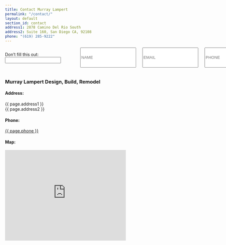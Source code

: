 ```yaml
---
title: Contact Murray Lampert
permalink: "/contact/"
layout: default
section_id: contact
address1: 2878 Camino Del Rio South
address2: Suite 160, San Diego CA, 92108
phone: "(619) 285-9222"
---
```


  <div class='medium-8 columns'>
    <div class='form'>
      <div class='row'>
        <!-- Removed id='contact_form' and method='POST' from original <form> -->
        <form name='Website Lead: Contact Form' netlify-honeypot='surname' action='/thank-you/' netlify>
          <div class='medium-12 columns'>
            <!-- Netlify honeypot field -->
            <p class='hidden'><label>Don’t fill this out: <input name="bot-field"></label></p>
            <!-- Standard form fields -->
            <input name='name' placeholder='NAME' type='text' required>
            <input name='email' placeholder='EMAIL' type='email' required>
            <input name='phone' placeholder='PHONE' type='tel' required>
            <input name='address' placeholder='YOUR ADDRESS' type='text' required>
            <input name='zipcode' placeholder='YOUR ZIP CODE' type='text' required>
            <select name='area-of-interest' placeholder='AREA OF INTEREST' required>
              <option value="" disabled selected>AREA OF INTEREST</option>
              <option value="Total Renovation">Total Renovation</option>
              <option value="Room Addition">Room Addition</option>
              <option value="Second Story">Second Story</option>
              <option value="Kitchen Remodel">Kitchen Remodel</option>
              <option value="Bathroom Remodel">Bathroom Remodel</option>
              <option value="Other">Other</option>
            </select>
            <select name='expected-time-frame' placeholder='EXPECTED TIME FRAME' required>
              <option value="" disabled selected>EXPECTED TIME FRAME</option>
              <option value="ASAP">ASAP</option>
              <option value="3 months">3 Months</option>
              <option value="6 months">6 Months</option>
              <option value="1 year">1 Year</option>
              <option value="More than a year">More than a year</option>
            </select>
            <select name='project-budget' placeholder='WHAT IS YOUR BUDGET?' required>
              <option value="" disabled selected>WHAT IS YOUR BUDGET?</option>
              <option value="$30k - $50k">$30,000 - $50,000</option>
              <option value="$50k - $100k">$50,000 - $100,000</option>
              <option value="$100k - $200k">$100,000 - $200,000</option>
              <option value="$200k - $300k">$200,000 - $300,000</option>
              <option value="$300k - $500k">$300,000 - $500,000</option>
              <option value="$500k+">$500,000+</option>
            </select>
            <select name='referral-source' placeholder='HOW DID YOU FIND US?'>
              <option value="" disabled selected>HOW DID YOU FIND US?</option>
              <option value="Online Search">Online Search (Google, Bing, Yahoo, etc.)</option>
              <option value="Online Referral">Online Referral (Yelp, Houzz, BBB, etc.)</option>
              <option value="Social Media">Social Media (Facebook, Instagram, Pinterest, etc.)</option>
              <option value="Personal Referral">Personal Referral</option>
              <option value="Radio">Radio</option>
              <option value="Television">Television</option>
              <option value="Job Site Sign">Job Site Sign</option>
              <option value="Print Ad">Print Advertisement</option>
              <option value="Other">Other</option>
            </select>
            <textarea name='message' placeholder='HOW CAN WE HELP?' required></textarea>
            <!-- Google reCAPTCHA -->
            <div class="g-recaptcha" data-sitekey="6LcV1zMUAAAAABNOPFBW9xoMtg7ysbzrtcoNmmCj"></div>
            <input class='button default' type='submit' value="GET IN TOUCH" id="contact-btn">
          </div>
        </form>
      </div>
    </div>
    <div class='two spacing'></div>
  </div>
  <div class='medium-4 columns'>
    <div class='contact-details'>
      <h3>Murray Lampert Design, Build, Remodel</h3>
      <h4>Address:</h4>
      <p>{{ page.address1 }}<br>{{ page.address2 }}</p>
      <h4>Phone:</h4>
      <p><a href="tel:+6192859222">{{ page.phone }}</a></p>
      <h4>Map:</h4>
      <div id='google-map'>
        <iframe src="https://www.google.com/maps/embed?pb=!1m14!1m8!1m3!1d53676.110066872054!2d-117.13469700000002!3d32.772185!3m2!1i1024!2i768!4f13.1!3m3!1m2!1s0x0%3A0x409268b5dbfcff56!2sMurray+Lampert+Design%2C+Build%2C+Remodel!5e0!3m2!1sen!2sus!4v1497635068979" width="400" height="300" frameborder="0" style="border:0" allowfullscreen></iframe>
      </div>  
    </div>
  </div>
  <div class='four spacing'></div>
